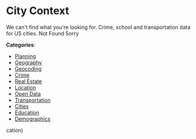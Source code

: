 # City Context


We can't find what you're looking for. Crime, school and transportation data for US cities. Not Found Sorry



**Categories**:
- [Planning](https://github.com/apis-list/apis-list#planning)
- [Geography](https://github.com/apis-list/apis-list#geography)
- [Geocoding](https://github.com/apis-list/apis-list#geocoding)
- [Crime](https://github.com/apis-list/apis-list#crime)
- [Real Estate](https://github.com/apis-list/apis-list#real-estate)
- [Location](https://github.com/apis-list/apis-list#location)
- [Open Data](https://github.com/apis-list/apis-list#open-data)
- [Transportation](https://github.com/apis-list/apis-list#transportation)
- [Cities](https://github.com/apis-list/apis-list#cities)
- [Education](https://github.com/apis-list/apis-list#education)
- [Demographics](https://github.com/apis-list/apis-list#demographics)



cation)



